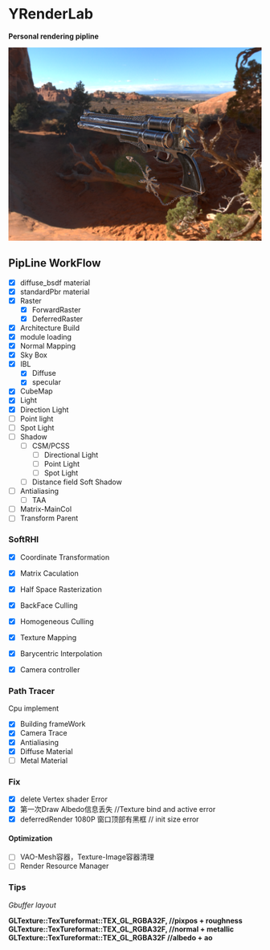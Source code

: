 # YRenderLab

**Personal rendering pipline**

![1578831093943](asset/1578831093943.png)

## PipLine WorkFlow

- [x] diffuse_bsdf material
- [x] standardPbr material
- [x] Raster
  - [x] ForwardRaster
  - [x] DeferredRaster
- [x] Architecture Build 
- [x] module loading
- [x] Normal Mapping
- [x] Sky Box
- [x] IBL
  - [x] Diffuse
  - [x] specular
- [x] CubeMap
- [x]  Light
  - [x] Direction Light
  - [ ] Point light
  - [ ] Spot Light
- [ ] Shadow
  - [ ] CSM/PCSS
    - [ ] Directional Light
    - [ ] Point Light
    - [ ] Spot Light
  - [ ]  Distance field Soft Shadow
- [ ] Antialiasing
  - [ ] TAA
- [ ] Matrix-MainCol
- [ ] Transform Parent

### SoftRHI
- [x] Coordinate Transformation
- [x] Matrix Caculation
- [x] Half Space Rasterization
- [x] BackFace Culling 
- [x] Homogeneous Culling
- [x] Texture Mapping
- [x] Barycentric Interpolation
- [x] Camera controller


### Path Tracer
Cpu implement

- [x] Building frameWork
- [x] Camera Trace
- [x] Antialiasing
- [x] Diffuse Material
- [ ] Metal Material

### Fix

- [x] delete Vertex shader  Error 
- [x] 第一次Draw Albedo信息丢失 //Texture bind and active error
- [x] deferredRender 1080P 窗口顶部有黑框 // init size error

#### Optimization

- [ ] VAO-Mesh容器，Texture-Image容器清理
- [ ] Render Resource Manager

### Tips

*Gbuffer layout*

**GLTexture::TexTureformat::TEX_GL_RGBA32F, //pixpos + roughness**
**GLTexture::TexTureformat::TEX_GL_RGBA32F, //normal + metallic**
**GLTexture::TexTureformat::TEX_GL_RGBA32F  //albedo + ao**



